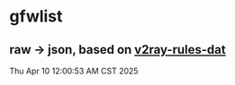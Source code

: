 # gfwlist
## raw -> json, based on [v2ray-rules-dat](https://github.com/Loyalsoldier/v2ray-rules-dat)
Thu Apr 10 12:00:53 AM CST 2025

